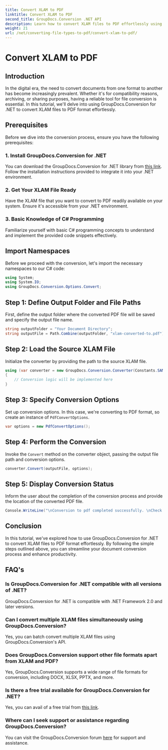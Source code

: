 ```yaml
---
title: Convert XLAM to PDF
linktitle: Convert XLAM to PDF
second_title: GroupDocs.Conversion .NET API
description: Learn how to convert XLAM files to PDF effortlessly using GroupDocs.Conversion for .NET. Follow our step-by-step tutorial for seamless document conversion.
weight: 21
url: /net/converting-file-types-to-pdf/convert-xlam-to-pdf/
---
```


# Convert XLAM to PDF

## Introduction
In the digital era, the need to convert documents from one format to another has become increasingly prevalent. Whether it's for compatibility reasons, archiving, or sharing purposes, having a reliable tool for file conversion is essential. In this tutorial, we'll delve into using GroupDocs.Conversion for .NET to convert XLAM files to PDF format effortlessly.
## Prerequisites
Before we dive into the conversion process, ensure you have the following prerequisites:
### 1. Install GroupDocs.Conversion for .NET
You can download the GroupDocs.Conversion for .NET library from [this link](https://releases.groupdocs.com/conversion/net/). Follow the installation instructions provided to integrate it into your .NET environment.
### 2. Get Your XLAM File Ready
Have the XLAM file that you want to convert to PDF readily available on your system. Ensure it's accessible from your .NET environment.
### 3. Basic Knowledge of C# Programming
Familiarize yourself with basic C# programming concepts to understand and implement the provided code snippets effectively.

## Import Namespaces
Before we proceed with the conversion, let's import the necessary namespaces to our C# code:
```csharp
using System;
using System.IO;
using GroupDocs.Conversion.Options.Convert;
```

## Step 1: Define Output Folder and File Paths
First, define the output folder where the converted PDF file will be saved and specify the output file name.
```csharp
string outputFolder = "Your Document Directory";
string outputFile = Path.Combine(outputFolder, "xlam-converted-to.pdf");
```
## Step 2: Load the Source XLAM File
Initialize the converter by providing the path to the source XLAM file.
```csharp
using (var converter = new GroupDocs.Conversion.Converter(Constants.SAMPLE_XLAM))
{
    // Conversion logic will be implemented here
}
```
## Step 3: Specify Conversion Options
Set up conversion options. In this case, we're converting to PDF format, so create an instance of `PdfConvertOptions`.
```csharp
var options = new PdfConvertOptions();
```
## Step 4: Perform the Conversion
Invoke the `Convert` method on the converter object, passing the output file path and conversion options.
```csharp
converter.Convert(outputFile, options);
```
## Step 5: Display Conversion Status
Inform the user about the completion of the conversion process and provide the location of the converted PDF file.
```csharp
Console.WriteLine("\nConversion to pdf completed successfully. \nCheck output in {0}", outputFolder);
```

## Conclusion
In this tutorial, we've explored how to use GroupDocs.Conversion for .NET to convert XLAM files to PDF format effortlessly. By following the simple steps outlined above, you can streamline your document conversion process and enhance productivity.
## FAQ's
### Is GroupDocs.Conversion for .NET compatible with all versions of .NET?
GroupDocs.Conversion for .NET is compatible with .NET Framework 2.0 and later versions.
### Can I convert multiple XLAM files simultaneously using GroupDocs.Conversion?
Yes, you can batch convert multiple XLAM files using GroupDocs.Conversion's API.
### Does GroupDocs.Conversion support other file formats apart from XLAM and PDF?
Yes, GroupDocs.Conversion supports a wide range of file formats for conversion, including DOCX, XLSX, PPTX, and more.
### Is there a free trial available for GroupDocs.Conversion for .NET?
Yes, you can avail of a free trial from [this link](https://releases.groupdocs.com/).
### Where can I seek support or assistance regarding GroupDocs.Conversion?
You can visit the GroupDocs.Conversion forum [here](https://forum.groupdocs.com/c/conversion/11) for support and assistance.
